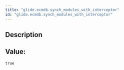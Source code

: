 ```yaml
---
title: "glide.ecmdb.synch_modules_with_interceptor"
id: "glide.ecmdb.synch_modules_with_interceptor"
---
```

## Description



## Value: 
```
true
```
